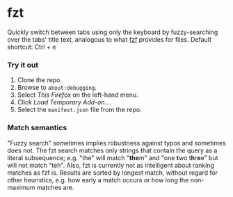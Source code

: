 # fzt

Quickly switch between tabs using only the keyboard by fuzzy-searching over the tabs' title text, analogous to what [fzf](https://github.com/junegunn/fzf) provides for files.
Default shortcut: Ctrl + e

### Try it out
1. Clone the repo.
2. Browse to `about:debugging`.
3. Select *This Firefox* on the left-hand menu.
4. Click *Load Temporary Add-on...*.
5. Select the `manifest.json` file from the repo.

### Match semantics
"Fuzzy search" sometimes implies robustness against typos and sometimes does not.
The fzt search matches only strings that contain the query as a literal subsequence; e.g. "the" will match "**the**m" and "one **t**wo t**h**r**e**e" but will not match "teh". 
Also, fzt is currently not as intelligent about ranking matches as fzf is.
Results are sorted by longest match, without regard for other heuristics, e.g. how early a match occurs or how long the non-maximum matches are.
